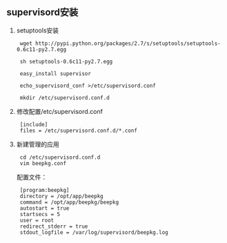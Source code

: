 ## supervisord安装

1. setuptools安装

		wget http://pypi.python.org/packages/2.7/s/setuptools/setuptools-0.6c11-py2.7.egg
 
		sh setuptools-0.6c11-py2.7.egg 
 
		easy_install supervisor
 		
		echo_supervisord_conf >/etc/supervisord.conf
 
		mkdir /etc/supervisord.conf.d
 
2. 修改配置/etc/supervisord.conf 

		[include]
		files = /etc/supervisord.conf.d/*.conf
 
3. 新建管理的应用

		cd /etc/supervisord.conf.d
		vim beepkg.conf
	
	配置文件：
	
		[program:beepkg]
		directory = /opt/app/beepkg
		command = /opt/app/beepkg/beepkg
		autostart = true
		startsecs = 5
		user = root
		redirect_stderr = true
		stdout_logfile = /var/log/supervisord/beepkg.log 